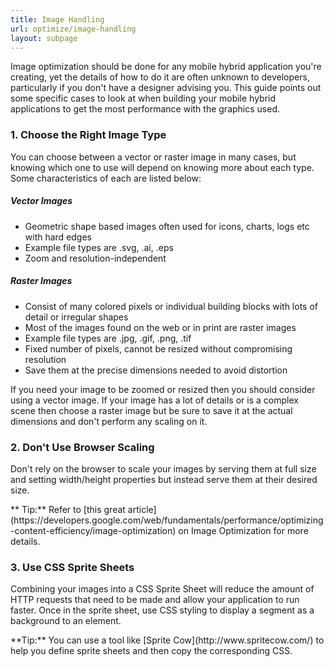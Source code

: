 ```yaml
---
title: Image Handling
url: optimize/image-handling
layout: subpage
---
```


Image optimization should be done for any mobile hybrid application you're creating, yet the details of how to do it are often unknown
to developers, particularly if you don't have a designer advising you. This guide points out some specific cases to look at when building
your mobile hybrid applications to get the most performance with the graphics used. 

### 1. Choose the Right Image Type
You can choose between a vector or raster image in many cases, but knowing which one to use will depend on knowing more about each type. 
Some characteristics of each are listed below:

##### Vector Images
+ Geometric shape based images often used for icons, charts, logs etc with hard edges
+ Example file types are .svg, .ai, .eps
+ Zoom and resolution-independent

##### Raster Images
+ Consist of many colored pixels or individual building blocks with lots of detail or irregular shapes
+ Most of the images found on the web or in print are raster images
+ Example file types are .jpg, .gif, .png, .tif
+ Fixed number of pixels, cannot be resized without compromising resolution
+ Save them at the precise dimensions needed to avoid distortion

If you need your image to be zoomed or resized then you should consider using a vector image. If your image has a lot of details or is 
a complex scene then choose a raster image but be sure to save it at the actual dimensions and don't perform any scaling on it. 


### 2. Don't Use Browser Scaling
Don't rely on the browser to scale your images by serving them at full size and setting width/height properties but instead serve them at their
 desired size. 

<div class="alert--info">** Tip:** Refer to [this great article](https://developers.google.com/web/fundamentals/performance/optimizing-content-efficiency/image-optimization) on 
Image Optimization for more details. </div>


### 3. Use CSS Sprite Sheets
Combining your images into a CSS Sprite Sheet will reduce the amount of HTTP requests that need to be made and allow your application to run faster.
Once in the sprite sheet, use CSS styling to display a segment as a background to an element.

<div class="alert--info">**Tip:** You can use a tool like [Sprite Cow](http://www.spritecow.com/) to help you define sprite sheets and then copy the corresponding CSS.</div> 


